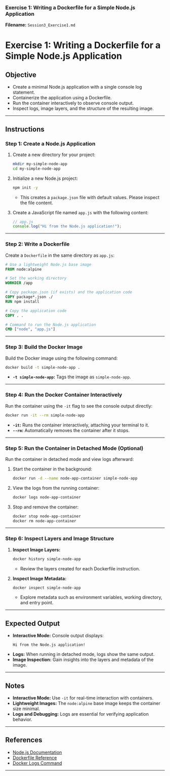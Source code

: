 

### **Exercise 1: Writing a Dockerfile for a Simple Node.js Application**

**Filename:** `Session3_Exercise1.md`


# Exercise 1: Writing a Dockerfile for a Simple Node.js Application

## Objective
- Create a minimal Node.js application with a single console log statement.
- Containerize the application using a Dockerfile.
- Run the container interactively to observe console output.
- Inspect logs, image layers, and the structure of the resulting image.

---

## Instructions

### Step 1: Create a Node.js Application
1. Create a new directory for your project:
   ```bash
   mkdir my-simple-node-app
   cd my-simple-node-app
   ```

2. Initialize a new Node.js project:
   ```bash
   npm init -y
   ```

   - This creates a `package.json` file with default values. Please inspect the file content.

3. Create a JavaScript file named `app.js` with the following content:
   ```javascript
   // app.js
   console.log("Hi from the Node.js application!");
   ```

---

### Step 2: Write a Dockerfile
Create a `Dockerfile` in the same directory as `app.js`:

```Dockerfile
# Use a lightweight Node.js base image
FROM node:alpine

# Set the working directory
WORKDIR /app

# Copy package.json (if exists) and the application code
COPY package*.json ./
RUN npm install

# Copy the application code
COPY . .

# Command to run the Node.js application
CMD ["node", "app.js"]
```

---

### Step 3: Build the Docker Image
Build the Docker image using the following command:

```bash
docker build -t simple-node-app .
```

- **`-t simple-node-app`:** Tags the image as `simple-node-app`.

---

### Step 4: Run the Docker Container Interactively
Run the container using the `-it` flag to see the console output directly:

```bash
docker run -it --rm simple-node-app
```

- **`-it`:** Runs the container interactively, attaching your terminal to it.
- **`--rm`:** Automatically removes the container after it stops.

---

### Step 5: Run the Container in Detached Mode (Optional)
Run the container in detached mode and view logs afterward:

1. Start the container in the background:
   ```bash
   docker run -d --name node-app-container simple-node-app
   ```

2. View the logs from the running container:
   ```bash
   docker logs node-app-container
   ```

3. Stop and remove the container:
   ```bash
   docker stop node-app-container
   docker rm node-app-container
   ```

---

### Step 6: Inspect Layers and Image Structure
1. **Inspect Image Layers:**
   ```bash
   docker history simple-node-app
   ```

   - Review the layers created for each Dockerfile instruction.

2. **Inspect Image Metadata:**
   ```bash
   docker inspect simple-node-app
   ```

   - Explore metadata such as environment variables, working directory, and entry point.

---

## Expected Output
- **Interactive Mode:** Console output displays:
  ```
  Hi from the Node.js application!
  ```
- **Logs:** When running in detached mode, logs show the same output.
- **Image Inspection:** Gain insights into the layers and metadata of the image.

---

## Notes
- **Interactive Mode:** Use `-it` for real-time interaction with containers.
- **Lightweight Images:** The `node:alpine` base image keeps the container size minimal.
- **Logs and Debugging:** Logs are essential for verifying application behavior.

---

## References
- [Node.js Documentation](https://nodejs.org/en/docs/)
- [Dockerfile Reference](https://docs.docker.com/engine/reference/builder/)
- [Docker Logs Command](https://docs.docker.com/engine/reference/commandline/logs/)

---
